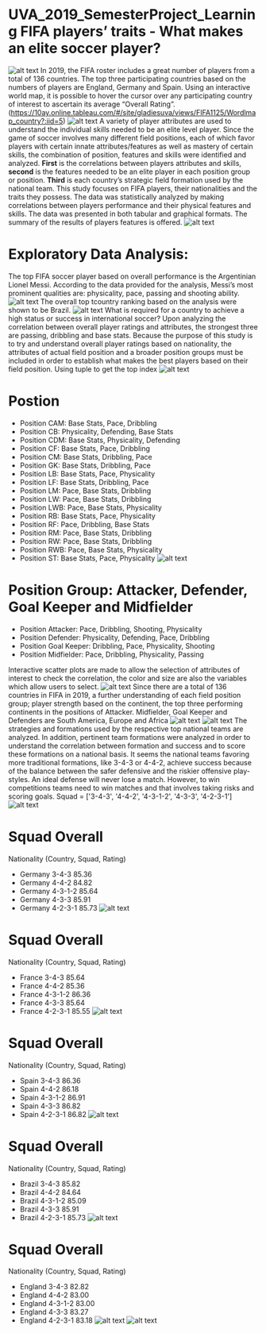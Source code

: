 # UVA_2019_SemesterProject_Learning FIFA players’ traits - What makes an elite soccer player?

![alt text](https://github.com/gladieschanggoodluck/UVA_2019_SemesterProject_Learning/blob/Photos/1122PHOTO.png)
In 2019, the FIFA roster includes a great number of players from a total of 136 countries. The top three participating countries based on the numbers of players are England, Germany and Spain. Using an interactive world map, it is possible to hover the cursor over any participating country of interest to ascertain its average “Overall Rating”. (https://10ay.online.tableau.com/#/site/gladiesuva/views/FIFA1125/Wordlmap_country?:iid=5)
![alt text](https://github.com/gladieschanggoodluck/UVA_2019_SemesterProject_Learning/blob/Photos/fig15.PNG)
A variety of player attributes are used to understand the individual skills needed to be an elite level player. Since the game of soccer involves many different field positions, each of which favor players with certain innate attributes/features as well as mastery of certain skills, the combination of position, features and skills were identified and analyzed. **First** is the correlations between players attributes and skills, **second** is the features needed to be an elite player in each position group or position. **Third** is each country’s strategic field formation used by the national team.
This study focuses on FIFA players, their nationalities and the traits they possess. The data was statistically analyzed by making correlations between players performance and their physical features and skills. The data was presented in both tabular and graphical formats. The summary of the results of players features is offered.
![alt text](https://github.com/gladieschanggoodluck/UVA_2019_SemesterProject_Learning/blob/Photos/fig1.png)
# Exploratory Data Analysis: 
The top FIFA soccer player based on overall performance is the Argentinian Lionel Messi. According to the data provided for the analysis, Messi’s most prominent qualities are: physicality, pace, passing and shooting ability.
![alt text]( https://github.com/gladieschanggoodluck/UVA_2019_SemesterProject_Learning/blob/Photos/fig2.png)
The overall top tcountry ranking based on the analysis were shown to be Brazil. 
![alt text]( https://github.com/gladieschanggoodluck/UVA_2019_SemesterProject_Learning/blob/Photos/fig3.png)
What is required for a country to achieve a high status or success in international soccer? Upon analyzing the correlation between overall player ratings and attributes, the strongest three are passing, dribbling and base stats. Because the purpose of this study is to try and understand overall player ratings based on nationality, the attributes of actual field position and a broader position groups must be included in order to establish what makes the best players based on their field position.
Using tuple to get the top index
![alt text](https://github.com/gladieschanggoodluck/UVA_2019_SemesterProject_Learning/blob/Photos/fig4.PNG)
# Postion
* Position CAM: Base Stats, Pace, Dribbling
* Position CB: Physicality, Defending, Base Stats
* Position CDM: Base Stats, Physicality, Defending
* Position CF: Base Stats, Pace, Dribbling
* Position CM: Base Stats, Dribbling, Pace
* Position GK: Base Stats, Dribbling, Pace
* Position LB: Base Stats, Pace, Physicality
* Position LF: Base Stats, Dribbling, Pace
* Position LM: Pace, Base Stats, Dribbling
* Position LW: Pace, Base Stats, Dribbling
* Position LWB: Pace, Base Stats, Physicality
* Position RB: Base Stats, Pace, Physicality
* Position RF: Pace, Dribbling, Base Stats
* Position RM: Pace, Base Stats, Dribbling
* Position RW: Pace, Base Stats, Dribbling
* Position RWB: Pace, Base Stats, Physicality
* Position ST: Base Stats, Pace, Physicality
![alt text](https://github.com/gladieschanggoodluck/UVA_2019_SemesterProject_Learning/blob/Photos/fig5.PNG)
# Position Group: Attacker, Defender, Goal Keeper and Midfielder
* Position Attacker: Pace, Dribbling, Shooting, Physicality
* Position Defender: Physicality, Defending, Pace, Dribbling
* Position Goal Keeper: Dribbling, Pace, Physicality, Shooting
* Position Midfielder: Pace, Dribbling, Physicality, Passing

Interactive scatter plots are made to allow the selection of attributes of interest to check the correlation, the color and size are also the variables which allow users to select. 
![alt text](https://github.com/gladieschanggoodluck/UVA_2019_SemesterProject_Learning/blob/Photos/fig6.PNG)
Since there are a total of 136 countries in FIFA in 2019, a further understanding of each field position group; player strength based on the continent, the top three performing continents in the positions of Attacker. Midfielder, Goal Keeper and Defenders are South America, Europe and Africa
![alt text](https://github.com/gladieschanggoodluck/UVA_2019_SemesterProject_Learning/blob/Photos/fig7.png)
![alt text](https://github.com/gladieschanggoodluck/UVA_2019_SemesterProject_Learning/blob/Photos/fig8.png)
The strategies and formations used by the respective top national teams are analyzed. In addition, pertinent team formations were analyzed in order to understand the correlation between formation and success and to score these formations on a national basis. 
It seems the national teams favoring more traditional formations, like 3-4-3 or 4-4-2, achieve success because of the balance between the safer defensive and the riskier offensive play-styles. An ideal defense will never lose a match. However, to win competitions teams need to win matches and that involves taking risks and scoring goals. 
Squad = ['3-4-3', '4-4-2', '4-3-1-2', '4-3-3', '4-2-3-1']
![alt text](https://github.com/gladieschanggoodluck/UVA_2019_SemesterProject_Learning/blob/Photos/fig9.PNG)
# Squad Overall
Nationality (Country, Squad, Rating)
* Germany 3-4-3 85.36
* Germany 4-4-2 84.82
* Germany 4-3-1-2 85.64
* Germany 4-3-3 85.91
* Germany 4-2-3-1 85.73
![alt text](https://github.com/gladieschanggoodluck/UVA_2019_SemesterProject_Learning/blob/Photos/fig10.PNG)
# Squad Overall
Nationality (Country, Squad, Rating) 
* France 3-4-3 85.64
* France 4-4-2 85.36
* France 4-3-1-2 86.36
* France 4-3-3 85.64
* France 4-2-3-1 85.55
![alt text](https://github.com/gladieschanggoodluck/UVA_2019_SemesterProject_Learning/blob/Photos/fig11.PNG)
# Squad Overall
Nationality (Country, Squad, Rating)
* Spain 3-4-3 86.36
* Spain 4-4-2 86.18
* Spain 4-3-1-2 86.91
* Spain 4-3-3 86.82
* Spain 4-2-3-1 86.82
![alt text](https://github.com/gladieschanggoodluck/UVA_2019_SemesterProject_Learning/blob/Photos/fig12.PNG)
# Squad Overall
Nationality (Country, Squad, Rating)
* Brazil 3-4-3 85.82
* Brazil 4-4-2 84.64
* Brazil 4-3-1-2 85.09
* Brazil 4-3-3 85.91
* Brazil 4-2-3-1 85.73
![alt text](https://github.com/gladieschanggoodluck/UVA_2019_SemesterProject_Learning/blob/Photos/fig13.PNG)
# Squad  Overall
Nationality (Country, Squad, Rating)                 
* England        3-4-3    82.82
* England        4-4-2    83.00
* England      4-3-1-2    83.00
* England        4-3-3    83.27
* England      4-2-3-1    83.18
![alt text](https://github.com/gladieschanggoodluck/UVA_2019_SemesterProject_Learning/blob/Photos/fig14.PNG)
![alt text](https://github.com/gladieschanggoodluck/UVA_2019_SemesterProject_Learning/blob/Photos/fig15.png)
